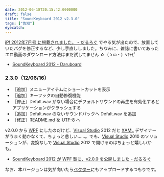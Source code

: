 ```yaml
---
date: 2012-06-18T20:15:42.0000000
draft: false
title: "SoundKeyboard 2012 v2.3.0"
tags: ["告知"]
eyecatch: 
---
```

<p><a href="http://daruyanagi.hatenablog.com/entry/2012/05/29/011205">iP! 2012&#x5E74;7&#x6708;&#x53F7; &#x306B;&#x63B2;&#x8F09;&#x3055;&#x308C;&#x307E;&#x3057;&#x305F;&#x3002; - &#x3060;&#x308B;&#x308D;&#x3050;</a> でやる気が出たので、放置していたバグを修正するなど、少し手直ししました。ちなみに、雑誌に書いてあったエロ動画のダウンロード方法はまだ試してません ☆（ゝω・）vｷｬﾋﾟ</p>

<ul>
<li><a href="http://daruyanagi.net/SoundKeyboard%202012">SoundKeyboard 2012 - Daruboard</a></li>
</ul>
<div class="section">
<h3>2.3.0（12/06/16）</h3>

<ul>
<li>［追加］メニューアイテムにショートカットを表示</li>
<li>［追加］キーフックの自動修復機能</li>
<li>［修正］Defalt.wav がない場合にデフォルトサウンドの再生を有効化するとアプリケーションがクラッシュする</li>
<li>［追加］Defalt.wav のないサウンドパックへ Defalt.wav を追加</li>
<li>［修正］README.md を <a class="keyword" href="http://d.hatena.ne.jp/keyword/UTF-8">UTF-8</a> へ</li>
</ul><p>v2.0.0 から <a class="keyword" href="http://d.hatena.ne.jp/keyword/WPF">WPF</a> にしたのだけど、<a class="keyword" href="http://d.hatena.ne.jp/keyword/Visual%20Studio">Visual Studio</a> 2012 だと <a class="keyword" href="http://d.hatena.ne.jp/keyword/XAML">XAML</a> デザイナーがうまく動かなくて、ちょっと悲しい……。でも、<a class="keyword" href="http://d.hatena.ne.jp/keyword/Visual%20Studio">Visual Studio</a> 2010 のソリューションが、変換なしで <a class="keyword" href="http://d.hatena.ne.jp/keyword/Visual%20Studio">Visual Studio</a> 2012 で開けるのはちょっと嬉しいかも。</p>

<ul>
<li><a href="http://daruyanagi.hatenablog.com/entry/2012/03/15/234726">SoundKeyboard 2012 &#x304C; WPF &#x88FD;&#x306B;&#x3001;v2.0.0 &#x3092;&#x516C;&#x958B;&#x3057;&#x307E;&#x3057;&#x305F; - &#x3060;&#x308B;&#x308D;&#x3050;</a></li>
</ul><p>なお、本バージョンは気が向いたら<a class="keyword" href="http://d.hatena.ne.jp/keyword/%A5%D9%A5%AF%A5%BF%A1%BC">ベクター</a>にもアップロードするつもりです。</p>

</div>